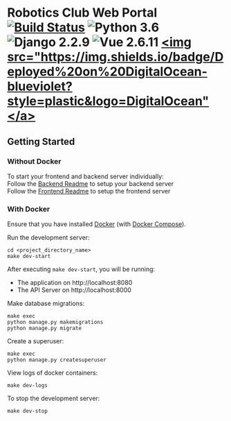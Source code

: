 # Robotics Club Web Portal [![Build Status](https://travis-ci.org/RoboticsClubIITJ/web-portal.svg?branch=master)](https://travis-ci.org/RoboticsClubIITJ/web-portal) ![Python 3.6](https://img.shields.io/badge/Python-3.6-blue.svg) ![Django 2.2.9](https://img.shields.io/badge/Django-2.2.9-green.svg) ![Vue 2.6.11](https://img.shields.io/badge/Vue-2.6.11-green.svg) <a href="http://roboticsiitj.in/"><img src="https://img.shields.io/badge/Deployed%20on%20DigitalOcean-blueviolet?style=plastic&logo=DigitalOcean"</a>

## Getting Started

### Without Docker

To start your frontend and backend server individually:<br>
Follow the [Backend Readme](https://github.com/RoboticsClubIITJ/web-portal/tree/master/backend) to setup your backend server<br>
Follow the [Frontend Readme](https://github.com/RoboticsClubIITJ/web-portal/tree/master/frontend) to setup the frontend server<br>

### With Docker

Ensure that you have installed [Docker](https://docs.docker.com/install/) (with [Docker Compose](https://docs.docker.com/compose/install/)).

Run the development server:
```
cd <project_directory_name>
make dev-start
```

After executing `make dev-start`, you will be running:
* The application on http://localhost:8080 
* The API Server on http://localhost:8000

Make database migrations: 
```
make exec
python manage.py makemigrations
python manage.py migrate
```

Create a superuser: 
```
make exec
python manage.py createsuperuser
```

View logs of docker containers: 
```
make dev-logs
```

To stop the development server: 
```
make dev-stop
